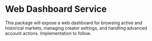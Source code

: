 # Web Dashboard Service

This package will expose a web dashboard for browsing active and historical markets, managing creator settings, and handling advanced account actions. Implementation to follow.
